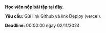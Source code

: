 **Học viên nộp bài tập tại đây.**

**Yêu cầu:** Gửi link Github và link Deploy (vercel).

**Deadline:** 00:00:00 ngày 02/11/2024
